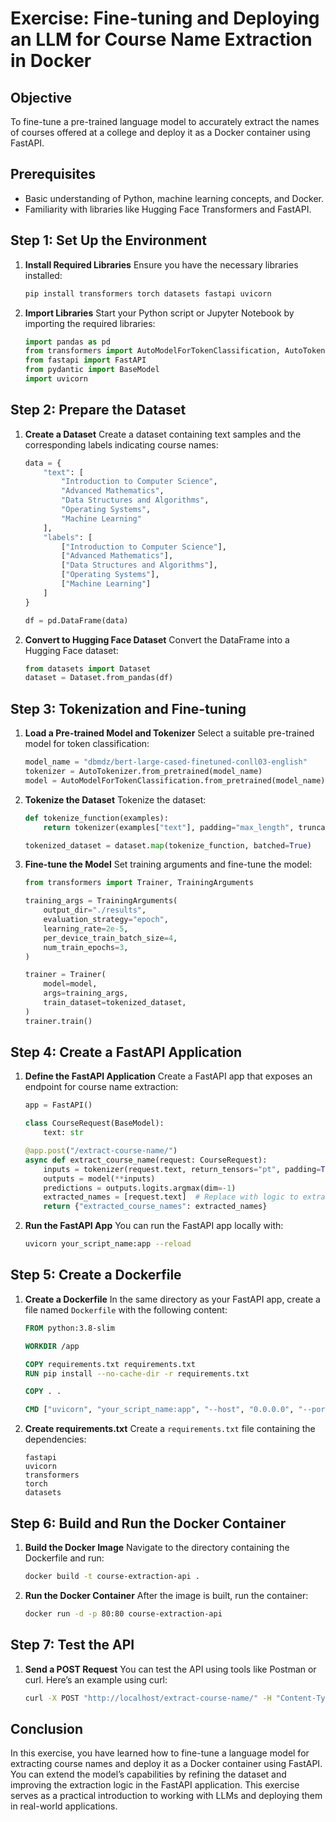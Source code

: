 # Exercise: Fine-tuning and Deploying an LLM for Course Name Extraction in Docker

## Objective
To fine-tune a pre-trained language model to accurately extract the names of courses offered at a college and deploy it as a Docker container using FastAPI.

## Prerequisites
- Basic understanding of Python, machine learning concepts, and Docker.
- Familiarity with libraries like Hugging Face Transformers and FastAPI.

## Step 1: Set Up the Environment
1. **Install Required Libraries**
   Ensure you have the necessary libraries installed:
   ```bash
   pip install transformers torch datasets fastapi uvicorn
   ```

2. **Import Libraries**
   Start your Python script or Jupyter Notebook by importing the required libraries:
   ```python
   import pandas as pd
   from transformers import AutoModelForTokenClassification, AutoTokenizer
   from fastapi import FastAPI
   from pydantic import BaseModel
   import uvicorn
   ```

## Step 2: Prepare the Dataset
1. **Create a Dataset**
   Create a dataset containing text samples and the corresponding labels indicating course names:
   ```python
   data = {
       "text": [
           "Introduction to Computer Science",
           "Advanced Mathematics",
           "Data Structures and Algorithms",
           "Operating Systems",
           "Machine Learning"
       ],
       "labels": [
           ["Introduction to Computer Science"],
           ["Advanced Mathematics"],
           ["Data Structures and Algorithms"],
           ["Operating Systems"],
           ["Machine Learning"]
       ]
   }

   df = pd.DataFrame(data)
   ```

2. **Convert to Hugging Face Dataset**
   Convert the DataFrame into a Hugging Face dataset:
   ```python
   from datasets import Dataset
   dataset = Dataset.from_pandas(df)
   ```

## Step 3: Tokenization and Fine-tuning
1. **Load a Pre-trained Model and Tokenizer**
   Select a suitable pre-trained model for token classification:
   ```python
   model_name = "dbmdz/bert-large-cased-finetuned-conll03-english"
   tokenizer = AutoTokenizer.from_pretrained(model_name)
   model = AutoModelForTokenClassification.from_pretrained(model_name)
   ```

2. **Tokenize the Dataset**
   Tokenize the dataset:
   ```python
   def tokenize_function(examples):
       return tokenizer(examples["text"], padding="max_length", truncation=True)

   tokenized_dataset = dataset.map(tokenize_function, batched=True)
   ```

3. **Fine-tune the Model**
   Set training arguments and fine-tune the model:
   ```python
   from transformers import Trainer, TrainingArguments

   training_args = TrainingArguments(
       output_dir="./results",
       evaluation_strategy="epoch",
       learning_rate=2e-5,
       per_device_train_batch_size=4,
       num_train_epochs=3,
   )

   trainer = Trainer(
       model=model,
       args=training_args,
       train_dataset=tokenized_dataset,
   )
   trainer.train()
   ```

## Step 4: Create a FastAPI Application
1. **Define the FastAPI Application**
   Create a FastAPI app that exposes an endpoint for course name extraction:
   ```python
   app = FastAPI()

   class CourseRequest(BaseModel):
       text: str

   @app.post("/extract-course-name/")
   async def extract_course_name(request: CourseRequest):
       inputs = tokenizer(request.text, return_tensors="pt", padding=True, truncation=True)
       outputs = model(**inputs)
       predictions = outputs.logits.argmax(dim=-1)
       extracted_names = [request.text]  # Replace with logic to extract names
       return {"extracted_course_names": extracted_names}
   ```

2. **Run the FastAPI App**
   You can run the FastAPI app locally with:
   ```bash
   uvicorn your_script_name:app --reload
   ```

## Step 5: Create a Dockerfile
1. **Create a Dockerfile**
   In the same directory as your FastAPI app, create a file named `Dockerfile` with the following content:
   ```Dockerfile
   FROM python:3.8-slim

   WORKDIR /app

   COPY requirements.txt requirements.txt
   RUN pip install --no-cache-dir -r requirements.txt

   COPY . .

   CMD ["uvicorn", "your_script_name:app", "--host", "0.0.0.0", "--port", "80"]
   ```

2. **Create requirements.txt**
   Create a `requirements.txt` file containing the dependencies:
   ```text
   fastapi
   uvicorn
   transformers
   torch
   datasets
   ```

## Step 6: Build and Run the Docker Container
1. **Build the Docker Image**
   Navigate to the directory containing the Dockerfile and run:
   ```bash
   docker build -t course-extraction-api .
   ```

2. **Run the Docker Container**
   After the image is built, run the container:
   ```bash
   docker run -d -p 80:80 course-extraction-api
   ```

## Step 7: Test the API
1. **Send a POST Request**
   You can test the API using tools like Postman or curl. Here’s an example using curl:
   ```bash
   curl -X POST "http://localhost/extract-course-name/" -H "Content-Type: application/json" -d '{"text": "Introduction to Artificial Intelligence"}'
   ```

## Conclusion
In this exercise, you have learned how to fine-tune a language model for extracting course names and deploy it as a Docker container using FastAPI. You can extend the model’s capabilities by refining the dataset and improving the extraction logic in the FastAPI application. This exercise serves as a practical introduction to working with LLMs and deploying them in real-world applications.
